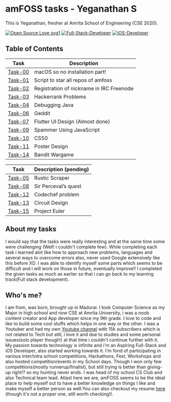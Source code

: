 # amFOSS tasks - Yeganathan S
This is Yeganathan, fresher at Amrita School of Engineering (CSE 2020). 

[![Open Source Love svg1](https://badges.frapsoft.com/os/v1/open-source.svg?v=103)](https://github.com/ellerbrock/open-source-badges/)
[![Full-Stack-Developer](https://img.shields.io/badge/Full%20Stack-Developer-blue)](http://commonmark.org)
[![iOS-Developer](https://img.shields.io/badge/iOS-Developer-ff69b4)](http://commonmark.org)


## Table of Contents

| Task | Description |
| --- | --- |
| <a href="https://github.com/yeganathan/amfoss-tasks/tree/main/task-00">Task-00</a> | macOS so no installation part!           |
| <a href="https://github.com/yeganathan/amfoss-tasks/tree/main/task-01">Task-01</a> | Script to star all repos of amfoss       |
| <a href="https://github.com/yeganathan/amfoss-tasks/tree/main/task-02">Task-02</a> | Registration of nickname in IRC Freenode |
| <a href="https://github.com/yeganathan/amfoss-tasks/tree/main/task-03">Task-03</a> | Hackerrank Problems                      |
| <a href="https://github.com/yeganathan/amfoss-tasks/tree/main/task-04">Task-04</a> | Debugging Java                           |
| <a href="https://github.com/yeganathan/amfoss-tasks/tree/main/task-06">Task-06</a> | Geddit                                   |
| <a href="https://github.com/yeganathan/amfoss-tasks/tree/main/task-07">Task-07</a> | Flutter UI Design (Almost done)          |
| <a href="https://github.com/yeganathan/amfoss-tasks/tree/main/task-09">Task-09</a> | Spammer Using JavaScript                 |
| <a href="https://github.com/yeganathan/amfoss-tasks/tree/main/task-10">Task-10</a> | CS50                                     |
| <a href="https://github.com/yeganathan/amfoss-tasks/tree/main/task-11">Task-11</a> | Poster Design                            |
| <a href="https://github.com/yeganathan/amfoss-tasks/tree/main/task-14">Task-14</a> | Bandit Wargame                           |


 | Task | Description (pending) |
 | --- | --- |
 | <a href="https://github.com/yeganathan/amfoss-tasks/tree/main/task-05">Task-05</a> | Rustic Scraper                          |
 | <a href="https://github.com/yeganathan/amfoss-tasks/tree/main/task-08">Task-08</a> | Sir Perceval’s quest                    |
 | <a href="https://github.com/yeganathan/amfoss-tasks/tree/main/task-12">Task-12</a> | Codechef problem                        |
 | <a href="https://github.com/yeganathan/amfoss-tasks/tree/main/task-13">Task-13</a> | Circuit Design                          |
 | <a href="https://github.com/yeganathan/amfoss-tasks/tree/main/task-15">Task-15</a> | Project Euler                           |



## About my tasks

I would say that the tasks were really interesting and at the same time some were challenging (Well! i couldn't complete few). While completing each task i learned alot like how to approach new problems, languages and several ways to overcome errors also, never used Google extensively like this before XD. I was able to identify myself some parts which seems to be difficult and i will work on those in future, eventually improve!! I completed the given tasks as much as earlier so that i can go back to my learning track(Full stack development).

## Who's me?

I am from, was born, brought up in Madurai. I took Computer Science as my Major in high school and now CSE at Amrita University, i was a noob content creator and App developer since my 9th grade. I love to code and like to build some cool stuffs which helps in one way or the other. I was a Youtuber and had my own <a href="https://www.youtube.com/channel/UCnal_HZ0TRo3A6CmC71v5Xw">Youtube channel</a> with 15k subscribers which is not related to Tech but still, i love it and due to studies and some personal issues(solo player though!) at that time i couldn't continue further with it. My passion towards technology is infinite and i'm an Aspiring Full-Stack and iOS Developer, also started working towards it. I'm fond of participating in various inter/intra school competitions, Hackathons, Fest, Workshops and also hosted competition/events in my School days. Though I won only few competitions(mostly runnerup/finalist), but still trying is better than giving-up right!? so my hunting never ends. I was head of my school CS Club and also Technical team lead. Atlast here we are, amFOSS seems to be the ideal place to help myself out to have a better knowledge on things I like and make myself a better person as well.You can also checkout my resume <a href="https://drive.google.com/file/d/1Q1YOgRjZdjTYxgizw6zgTZj0mddSaYl7/view?usp=sharing">here</a> (though it's not a proper one, still worth checking!).
